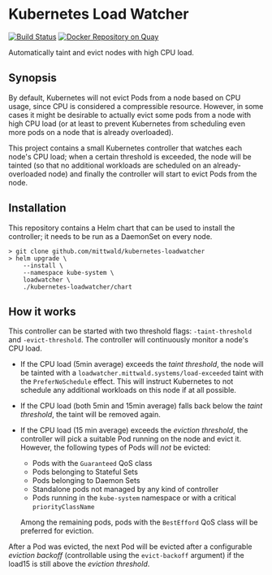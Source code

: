 # Kubernetes Load Watcher

[![Build Status](https://travis-ci.com/mittwald/kubernetes-loadwatcher.svg?branch=master)](https://travis-ci.com/mittwald/kubernetes-loadwatcher)
[![Docker Repository on Quay](https://quay.io/repository/mittwald/kubernetes-loadwatcher/status "Docker Repository on Quay")](https://quay.io/repository/mittwald/kubernetes-loadwatcher)

Automatically taint and evict nodes with high CPU load.

## Synopsis

By default, Kubernetes will not evict Pods from a node based on CPU usage, since CPU is considered a compressible resource. However, in some cases it might be desirable to actually evict some pods from a node with high CPU load (or at least to prevent Kubernetes from scheduling even more pods on a node that is already overloaded).

This project contains a small Kubernetes controller that watches each node's CPU load; when a certain threshold is exceeded, the node will be tainted (so that no additional workloads are scheduled on an already-overloaded node) and finally the controller will start to evict Pods from the node.

## Installation

This repository contains a Helm chart that can be used to install the controller; it needs to be run as a DaemonSet on every node.

```console
> git clone github.com/mittwald/kubernetes-loadwatcher
> helm upgrade \
    --install \
    --namespace kube-system \
    loadwatcher \
    ./kubernetes-loadwatcher/chart
``` 

## How it works

This controller can be started with two threshold flags: `-taint-threshold` and `-evict-threshold`. The controller will continuously monitor a node's CPU load.

- If the CPU load (5min average) exceeds the _taint threshold_, the node will be tainted with a `loadwatcher.mittwald.systems/load-exceeded` taint with the `PreferNoSchedule` effect. This will instruct Kubernetes to not schedule any additional workloads on this node if at all possible. 
- If the CPU load (both 5min and 15min average) falls back below the _taint threshold_, the taint will be removed again.
- If the CPU load (15 min average) exceeds the _eviction threshold_, the controller will pick a suitable Pod running on the node and evict it. However, the following types of Pods will _not_ be evicted:

    - Pods with the `Guaranteed` QoS class
    - Pods belonging to Stateful Sets
    - Pods belonging to Daemon Sets
    - Standalone pods not managed by any kind of controller
    - Pods running in the `kube-system` namespace or with a critical `priorityClassName`
    
  Among the remaining pods, pods with the `BestEfford` QoS class will be preferred for eviction.
  
After a Pod was evicted, the next Pod will be evicted after a configurable _eviction backoff_ (controllable using the `evict-backoff` argument) if the load15 is still above the _eviction threshold_.
